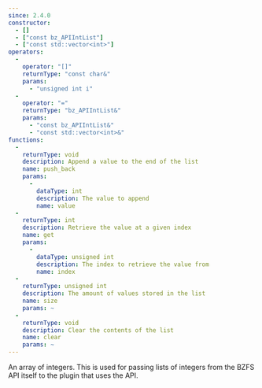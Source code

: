 ```yaml
---
since: 2.4.0
constructor:
  - []
  - ["const bz_APIIntList"]
  - ["const std::vector<int>"]
operators:
  -
    operator: "[]"
    returnType: "const char&"
    params:
      - "unsigned int i"
  -
    operator: "="
    returnType: "bz_APIIntList&"
    params:
      - "const bz_APIIntList&"
      - "const std::vector<int>&"
functions:
  -
    returnType: void
    description: Append a value to the end of the list
    name: push_back
    params:
      -
        dataType: int
        description: The value to append
        name: value
  -
    returnType: int
    description: Retrieve the value at a given index
    name: get
    params:
      -
        dataType: unsigned int
        description: The index to retrieve the value from
        name: index
  -
    returnType: unsigned int
    description: The amount of values stored in the list
    name: size
    params: ~
  -
    returnType: void
    description: Clear the contents of the list
    name: clear
    params: ~
---
```


An array of integers. This is used for passing lists of integers from the BZFS API itself to the plugin that uses the API.
